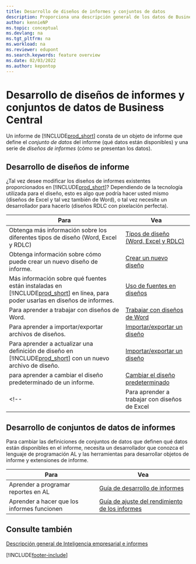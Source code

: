 ```yaml
---
title: Desarrollo de diseños de informes y conjuntos de datos
description: Proporciona una descripción general de los datos de Business Central.
author: kennieNP
ms.topic: conceptual
ms.devlang: na
ms.tgt_pltfrm: na
ms.workload: na
ms.reviewer: edupont
ms.search.keywords: feature overview
ms.date: 02/03/2022
ms.author: kepontop
---
```


# <a name="developing-business-central-report-layouts-and-datasets"></a><a name="developing-business-central-report-layouts-and-datasets"></a>Desarrollo de diseños de informes y conjuntos de datos de Business Central

Un informe de [!INCLUDE[prod_short](includes/prod_short.md)] consta de un objeto de informe que define el _conjunto de datos_ del informe (qué datos están disponibles) y una serie de _diseños de informes_ (cómo se presentan los datos).  

## <a name="developing-report-layouts"></a><a name="developing-report-layouts"></a>Desarrollo de diseños de informe

¿Tal vez desee modificar los diseños de informes existentes proporcionados en [!INCLUDE[prod_short](includes/prod_short.md)]? Dependiendo de la tecnología utilizada para el diseño, esto es algo que podría hacer usted mismo (diseños de Excel y tal vez también de Word), o tal vez necesite un desarrollador para hacerlo (diseños RDLC con pixelación perfecta).

| Para | Vea |
|--|--|
| Obtenga más información sobre los diferentes tipos de diseño (Word, Excel y RDLC) | [Tipos de diseño (Word, Excel y RDLC)](ui-manage-report-layouts.md) |
| Obtenga información sobre cómo puede crear un nuevo diseño de informe. | [Crear un nuevo diseño](ui-how-create-custom-report-layout.md) |
| Más información sobre qué fuentes están instaladas en [!INCLUDE[prod_short](includes/prod_short.md)] en línea, para poder usarlas en diseños de informes. | [Uso de fuentes en diseños](ui-fonts.md) |
| Para aprender a trabajar con diseños de Word. | [Trabajar con diseños de Word](ui-how-add-fields-word-report-layout.md) |
| Para aprender a importar/exportar archivos de diseños. | [Importar/exportar un diseño](ui-how-import-and-export-report-layout.md) |
| Para aprender a actualizar una definición de diseño en [!INCLUDE[prod_short](includes/prod_short.md)] con un nuevo archivo de diseño. | [Importar/exportar un diseño](ui-how-import-and-export-report-layout.md) |
| para aprender a cambiar el diseño predeterminado de un informe. | [Cambiar el diseño predeterminado](ui-how-change-layout-currently-used-report.md) |
<!-- | Para aprender a trabajar con diseños de Excel | [Trabajar con diseños de Excel](ui-how-add-fields-word-report-layout.md) | -->

## <a name="developing-report-datasets"></a><a name="developing-report-datasets"></a>Desarrollo de conjuntos de datos de informes

 Para cambiar las definiciones de conjuntos de datos que definen qué datos están disponibles en el informe, necesita un desarrollador que conozca el lenguaje de programación AL y las herramientas para desarrollar objetos de informe y extensiones de informe.

| Para | Vea |
|--|--|
| Aprender a programar reportes en AL | [Guía de desarrollo de informes](/dynamics365/business-central/dev-itpro/developer/devenv-reports) |
| Aprender a hacer que los informes funcionen | [Guía de ajuste del rendimiento de los informes](/dynamics365/business-central/dev-itpro/performance/performance-developer#writing-efficient-reports) |

## <a name="see-also"></a><a name="see-also"></a>Consulte también

[Descripción general de Inteligencia empresarial e informes](reports-use-reports.md)


[!INCLUDE[footer-include](includes/footer-banner.md)]
